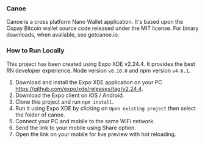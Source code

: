### Canoe

Canoe is a cross platform Nano Wallet application. It's based upon the Copay Bitcoin wallet source code released under the MIT license. For binary downloads, when available, see getcanoe.io.

### How to Run Locally

This project has been created using Expo XDE v2.24.4. It provides the best RN developer experience.
Node version `v8.10.0` and npm version `v4.6.1`.

1. Download and install the Expo XDE application on your PC https://github.com/expo/xde/releases/tag/v2.24.4.
2. Download the Expo client on iOS / Android.
3. Clone this project and run `npm install`.
4. Run it using Expo XDE by clicking on `Open existing project` then select the folder of canoe.
5. Connect your PC and mobile to the same WiFi network.
6. Send the link to your mobile using Share option.
7. Open the link on your mobile for live preview with hot reloading.
